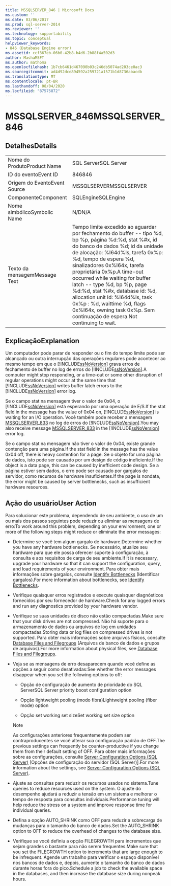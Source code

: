 ```yaml
---
title: MSSQLSERVER_846 | Microsoft Docs
ms.custom: ''
ms.date: 03/06/2017
ms.prod: sql-server-2014
ms.reviewer: ''
ms.technology: supportability
ms.topic: conceptual
helpviewer_keywords:
- 846 (Database Engine error)
ms.assetid: ccf367eb-06b0-42b8-b4d6-2b88f4a502d3
author: MashaMSFT
ms.author: mathoma
ms.openlocfilehash: 1b7cb6461d467090b03c246db5074ad203ce0ac3
ms.sourcegitcommit: ad4d92dce894592a259721a1571b1d8736abacdb
ms.translationtype: MT
ms.contentlocale: pt-BR
ms.lasthandoff: 08/04/2020
ms.locfileid: "87575872"
---
```

# <a name="mssqlserver_846"></a><span data-ttu-id="c6706-102">MSSQLSERVER_846</span><span class="sxs-lookup"><span data-stu-id="c6706-102">MSSQLSERVER_846</span></span>
    
## <a name="details"></a><span data-ttu-id="c6706-103">Detalhes</span><span class="sxs-lookup"><span data-stu-id="c6706-103">Details</span></span>  
  
|||  
|-|-|  
|<span data-ttu-id="c6706-104">Nome do Produto</span><span class="sxs-lookup"><span data-stu-id="c6706-104">Product Name</span></span>|<span data-ttu-id="c6706-105">SQL Server</span><span class="sxs-lookup"><span data-stu-id="c6706-105">SQL Server</span></span>|  
|<span data-ttu-id="c6706-106">ID do evento</span><span class="sxs-lookup"><span data-stu-id="c6706-106">Event ID</span></span>|<span data-ttu-id="c6706-107">846</span><span class="sxs-lookup"><span data-stu-id="c6706-107">846</span></span>|  
|<span data-ttu-id="c6706-108">Origem do Evento</span><span class="sxs-lookup"><span data-stu-id="c6706-108">Event Source</span></span>|<span data-ttu-id="c6706-109">MSSQLSERVER</span><span class="sxs-lookup"><span data-stu-id="c6706-109">MSSQLSERVER</span></span>|  
|<span data-ttu-id="c6706-110">Componente</span><span class="sxs-lookup"><span data-stu-id="c6706-110">Component</span></span>|<span data-ttu-id="c6706-111">SQLEngine</span><span class="sxs-lookup"><span data-stu-id="c6706-111">SQLEngine</span></span>|  
|<span data-ttu-id="c6706-112">Nome simbólico</span><span class="sxs-lookup"><span data-stu-id="c6706-112">Symbolic Name</span></span>|<span data-ttu-id="c6706-113">N/D</span><span class="sxs-lookup"><span data-stu-id="c6706-113">N/A</span></span>|  
|<span data-ttu-id="c6706-114">Texto da mensagem</span><span class="sxs-lookup"><span data-stu-id="c6706-114">Message Text</span></span>|<span data-ttu-id="c6706-115">Tempo limite excedido ao aguardar por fechamento do buffer -- tipo %d, bp %p, página %d:%d, stat %#x, id do banco de dados %d; id da unidade de alocação: %I64d%ls, tarefa 0x%p: %d, tempo de espera %d, sinalizadores 0x%I64x, tarefa proprietária 0x%p.</span><span class="sxs-lookup"><span data-stu-id="c6706-115">A time-out occurred while waiting for buffer latch -- type %d, bp %p, page %d:%d, stat %#x, database id: %d, allocation unit Id: %I64d%ls, task 0x%p : %d, waittime %d, flags 0x%I64x, owning task 0x%p.</span></span> <span data-ttu-id="c6706-116">Sem continuação de espera.</span><span class="sxs-lookup"><span data-stu-id="c6706-116">Not continuing to wait.</span></span>|  
  
## <a name="explanation"></a><span data-ttu-id="c6706-117">Explicação</span><span class="sxs-lookup"><span data-stu-id="c6706-117">Explanation</span></span>  
 <span data-ttu-id="c6706-118">Um computador pode parar de responder ou o fim do tempo limite pode ser alcançado ou outra interrupção das operações regulares pode acontecer ao mesmo tempo em que o [!INCLUDE[ssNoVersion](../../includes/ssnoversion-md.md)] grava erros de fechamento de buffer no log de erros do [!INCLUDE[ssNoVersion](../../includes/ssnoversion-md.md)].</span><span class="sxs-lookup"><span data-stu-id="c6706-118">A computer might stop responding, or a time-out or some other disruption of regular operations might occur at the same time that [!INCLUDE[ssNoVersion](../../includes/ssnoversion-md.md)] writes buffer latch errors to the [!INCLUDE[ssNoVersion](../../includes/ssnoversion-md.md)] error log.</span></span>  
  
 <span data-ttu-id="c6706-119">Se o campo stat na mensagem tiver o valor de 0x04, o [!INCLUDE[ssNoVersion](../../includes/ssnoversion-md.md)] está esperando por uma operação de E/S.</span><span class="sxs-lookup"><span data-stu-id="c6706-119">If the stat field in the message has the value of 0x04 on, [!INCLUDE[ssNoVersion](../../includes/ssnoversion-md.md)] is waiting for an I/O operation.</span></span> <span data-ttu-id="c6706-120">Você também pode receber a mensagem [MSSQLSERVER_833](mssqlserver-833-database-engine-error.md) no log de erros do [!INCLUDE[ssNoVersion](../../includes/ssnoversion-md.md)].</span><span class="sxs-lookup"><span data-stu-id="c6706-120">You may also receive message [MSSQLSERVER_833](mssqlserver-833-database-engine-error.md) in the [!INCLUDE[ssNoVersion](../../includes/ssnoversion-md.md)] error log.</span></span>  
  
 <span data-ttu-id="c6706-121">Se o campo stat na mensagem não tiver o valor de 0x04, existe grande contenção para uma página.</span><span class="sxs-lookup"><span data-stu-id="c6706-121">If the stat field in the message has the value 0x04 off, there is heavy contention for a page.</span></span> <span data-ttu-id="c6706-122">Se o objeto for uma página de dados, isto pode ser causado por um design de código ineficiente.</span><span class="sxs-lookup"><span data-stu-id="c6706-122">If the object is a data page, this can be caused by inefficient code design.</span></span> <span data-ttu-id="c6706-123">Se a página estiver sem dados, o erro pode ser causado por gargalos de servidor, como recursos de hardware insuficientes.</span><span class="sxs-lookup"><span data-stu-id="c6706-123">If the page is nondata, the error might be caused by server bottlenecks, such as insufficient hardware resources.</span></span>  
  
## <a name="user-action"></a><span data-ttu-id="c6706-124">Ação do usuário</span><span class="sxs-lookup"><span data-stu-id="c6706-124">User Action</span></span>  
 <span data-ttu-id="c6706-125">Para solucionar este problema, dependendo de seu ambiente, o uso de um ou mais dos passos seguintes pode reduzir ou eliminar as mensagens de erro:</span><span class="sxs-lookup"><span data-stu-id="c6706-125">To work around this problem, depending on your environment, one or more of the following steps might reduce or eliminate the error messages:</span></span>  
  
-   <span data-ttu-id="c6706-126">Determine se você tem algum gargalo de hardware.</span><span class="sxs-lookup"><span data-stu-id="c6706-126">Determine whether you have any hardware bottlenecks.</span></span> <span data-ttu-id="c6706-127">Se necessário, atualize seu hardware para que ele possa oferecer suporte à configuração, à consulta e aos requisitos de carga de seu ambiente.</span><span class="sxs-lookup"><span data-stu-id="c6706-127">If it is necessary, upgrade your hardware so that it can support the configuration, query, and load requirements of your environment.</span></span> <span data-ttu-id="c6706-128">Para obter mais informações sobre gargalos, consulte [Identify Bottlenecks](../performance/identify-bottlenecks.md) (Identificar gargalos).</span><span class="sxs-lookup"><span data-stu-id="c6706-128">For more information about bottlenecks, see [Identify Bottlenecks](../performance/identify-bottlenecks.md).</span></span>  
  
-   <span data-ttu-id="c6706-129">Verifique quaisquer erros registrados e execute quaisquer diagnósticos fornecidos por seu fornecedor de hardware.</span><span class="sxs-lookup"><span data-stu-id="c6706-129">Check for any logged errors and run any diagnostics provided by your hardware vendor.</span></span>  
  
-   <span data-ttu-id="c6706-130">Verifique se suas unidades de disco não estão compactadas.</span><span class="sxs-lookup"><span data-stu-id="c6706-130">Make sure that your disk drives are not compressed.</span></span> <span data-ttu-id="c6706-131">Não há suporte para o armazenamento de dados ou arquivos de log em unidades compactadas.</span><span class="sxs-lookup"><span data-stu-id="c6706-131">Storing data or log files on compressed drives is not supported.</span></span> <span data-ttu-id="c6706-132">Para obter mais informações sobre arquivos físicos, consulte [Database Files and Filegroups](../databases/database-files-and-filegroups.md) (Arquivos de banco de dados e grupos de arquivos).</span><span class="sxs-lookup"><span data-stu-id="c6706-132">For more information about physical files, see [Database Files and Filegroups](../databases/database-files-and-filegroups.md).</span></span>  
  
-   <span data-ttu-id="c6706-133">Veja se as mensagens de erro desaparecem quando você define as opções a seguir como desativadas:</span><span class="sxs-lookup"><span data-stu-id="c6706-133">See whether the error messages disappear when you set the following options to off:</span></span>  
  
    -   <span data-ttu-id="c6706-134">Opção de configuração de aumento de prioridade do SQL Server</span><span class="sxs-lookup"><span data-stu-id="c6706-134">SQL Server priority boost configuration option</span></span>  
  
    -   <span data-ttu-id="c6706-135">Opção lightweight pooling (modo fibra)</span><span class="sxs-lookup"><span data-stu-id="c6706-135">Lightweight pooling (fiber mode) option</span></span>  
  
    -   <span data-ttu-id="c6706-136">Opção set working set size</span><span class="sxs-lookup"><span data-stu-id="c6706-136">Set working set size option</span></span>  
  
    > [!NOTE]  
    >  <span data-ttu-id="c6706-137">As configurações anteriores frequentemente podem ser contraproducentes se você alterar sua configuração padrão de OFF.</span><span class="sxs-lookup"><span data-stu-id="c6706-137">The previous settings can frequently be counter-productive if you change them from their default setting of OFF.</span></span> <span data-ttu-id="c6706-138">Para obter mais informações sobre as configurações, consulte [Server Configuration Options &#40;SQL Server&#41;](../../database-engine/configure-windows/server-configuration-options-sql-server.md) [Opções de configuração do servidor (SQL Server)].</span><span class="sxs-lookup"><span data-stu-id="c6706-138">For more information about the settings, see [Server Configuration Options &#40;SQL Server&#41;](../../database-engine/configure-windows/server-configuration-options-sql-server.md).</span></span>  
  
-   <span data-ttu-id="c6706-139">Ajuste as consultas para reduzir os recursos usados no sistema.</span><span class="sxs-lookup"><span data-stu-id="c6706-139">Tune queries to reduce resources used on the system.</span></span> <span data-ttu-id="c6706-140">O ajuste do desempenho ajudará a reduzir a tensão em um sistema e melhorar o tempo de resposta para consultas individuais.</span><span class="sxs-lookup"><span data-stu-id="c6706-140">Performance tuning will help reduce the stress on a system and improve response time for individual queries.</span></span>  
  
-   <span data-ttu-id="c6706-141">Defina a opção AUTO_SHRINK como OFF para reduzir a sobrecarga de mudanças para o tamanho do banco de dados.</span><span class="sxs-lookup"><span data-stu-id="c6706-141">Set the AUTO_SHRINK option to OFF to reduce the overhead of changes to the database size.</span></span>  
  
-   <span data-ttu-id="c6706-142">Verifique se você definiu a opção FILEGROWTH para incrementos que sejam grandes o bastante para não serem frequentes.</span><span class="sxs-lookup"><span data-stu-id="c6706-142">Make sure that you set the FILEGROWTH option to increments that are large enough to be infrequent.</span></span> <span data-ttu-id="c6706-143">Agende um trabalho para verificar o espaço disponível nos bancos de dados e, depois, aumente o tamanho do banco de dados durante horas fora do pico.</span><span class="sxs-lookup"><span data-stu-id="c6706-143">Schedule a job to check the available space in the databases, and then increase the database size during nonpeak hours.</span></span>  
  
  
